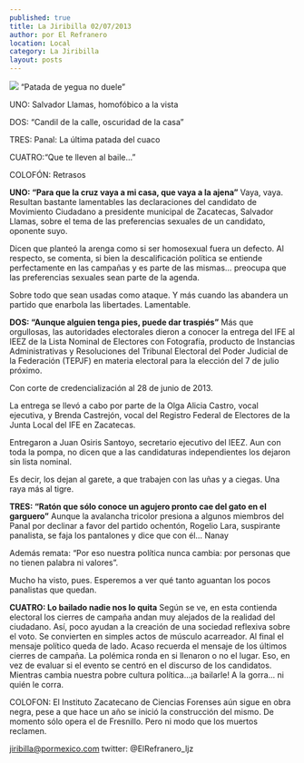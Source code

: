 ```yaml
---
published: true
title: La Jiribilla 02/07/2013
author: por El Refranero
location: Local
category: La Jiribilla
layout: posts
---
```


![](http://i.imgur.com/40pYRVIm.jpg)
“Patada de yegua no duele”

UNO: Salvador Llamas, homofóbico a la vista 

DOS: “Candil de la calle, oscuridad de la casa”

TRES: Panal: La última patada del cuaco

CUATRO:“Que te lleven al baile…”

COLOFÓN: Retrasos


**UNO: “Para que la cruz vaya a mi casa, que vaya a la ajena”** Vaya, vaya.
Resultan bastante lamentables las declaraciones del candidato de Movimiento Ciudadano a presidente municipal de Zacatecas, Salvador Llamas, sobre el tema de las preferencias sexuales de un candidato, oponente suyo.

Dicen que planteó la arenga como si ser homosexual fuera un defecto.
Al respecto, se comenta, si bien la descalificación política se entiende perfectamente en las campañas y es parte de las mismas… preocupa que las preferencias sexuales sean parte de la agenda.

Sobre todo que sean usadas como ataque.
Y más cuando las abandera un partido que enarbola las libertades.
Lamentable.

**DOS: “Aunque alguien tenga pies, puede dar traspiés”** Más que orgullosas, las autoridades electorales dieron a conocer la entrega del IFE al IEEZ de la Lista Nominal de Electores con Fotografía, producto de Instancias Administrativas y Resoluciones del Tribunal Electoral del Poder Judicial de la Federación (TEPJF) en materia electoral para la elección del 7 de julio próximo.

Con corte de credencialización al 28 de junio de 2013.

La entrega se llevó a cabo por parte de la Olga Alicia Castro, vocal ejecutiva, y Brenda Castrejón, vocal del Registro Federal de Electores de la Junta Local del IFE en Zacatecas.

Entregaron a Juan Osiris Santoyo, secretario ejecutivo del IEEZ.
Aun con toda la pompa, no dicen que a las candidaturas independientes los dejaron sin lista nominal.

Es decir, los dejan al garete, a que trabajen con las uñas y a ciegas.
Una raya más al tigre.

**TRES: “Ratón que sólo conoce un agujero pronto cae del gato en el garguero”** Aunque la avalancha tricolor presiona a algunos miembros del Panal por declinar a favor del partido ochentón, Rogelio Lara, suspirante panalista, se faja los pantalones y dice que con él… Nanay

Además remata: “Por eso nuestra política nunca cambia: por personas que no tienen palabra ni valores”.

Mucho ha visto, pues.
Esperemos a ver qué tanto aguantan los pocos panalistas que quedan.

**CUATRO: Lo bailado nadie nos lo quita** Según se ve, en esta contienda electoral los cierres de campaña andan muy alejados de la realidad del ciudadano.
Así, poco ayudan a la creación de una sociedad reflexiva sobre el voto.
Se convierten en simples actos de músculo acarreador.
Al final el mensaje político queda de lado.
Acaso recuerda el mensaje de los últimos cierres de campaña.
La polémica ronda en si llenaron o no el lugar.
Eso, en vez de evaluar si el evento se centró en el discurso de los candidatos.
Mientras cambia nuestra pobre cultura política…¡a bailarle!
A la gorra… ni quién le corra.

COLOFON:
El Instituto Zacatecano de Ciencias Forenses aún sigue en obra negra, pese a que hace un año se inició la construcción del mismo.
De momento sólo opera el de Fresnillo.
Pero ni modo que los muertos reclamen.

jiribilla@pormexico.com
twitter: @ElRefranero_ljz
